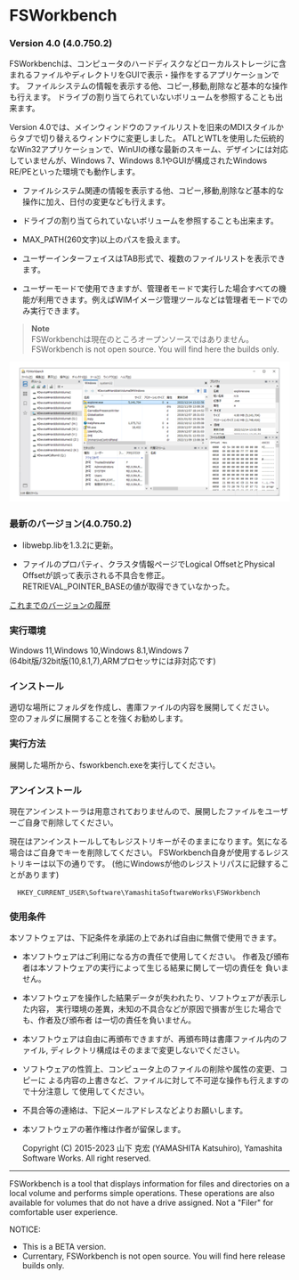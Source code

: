 # FSWorkbench
### Version 4.0 (4.0.750.2)

FSWorkbenchは、コンピュータのハードディスクなどローカルストレージに含まれるファイルやディレクトリをGUIで表示・操作をするアプリケーションです。
ファイルシステムの情報を表示する他、コピー,移動,削除など基本的な操作も行えます。
ドライブの割り当てられていないボリュームを参照することも出来ます。

Version 4.0では、メインウィンドウのファイルリストを旧来のMDIスタイルからタブで切り替えるウィンドウに変更しました。
ATLとWTLを使用した伝統的なWin32アプリケーションで、WinUIの様な最新のスキーム、デザインには対応していませんが、Windows 7、Windows 8.1やGUIが構成されたWindows RE/PEといった環境でも動作します。

- ファイルシステム関連の情報を表示する他、コピー,移動,削除など基本的な操作に加え、日付の変更なども行えます。

- ドライブの割り当てられていないボリュームを参照することも出来ます。

- MAX_PATH(260文字)以上のパスを扱えます。

- ユーザーインターフェイスはTAB形式で、複数のファイルリストを表示できます。

- ユーザーモードで使用できますが、管理者モードで実行した場合すべての機能が利用できます。例えばWIMイメージ管理ツールなどは管理者モードでのみ実行できます。

> **Note**   
>FSWorkbenchは現在のところオープンソースではありません。   
>FSWorkbench is not open source. You will find here the builds only. 


![FSWorkbench](img/image-win10.png "FSWorkbench")

### 最新のバージョン(4.0.750.2)

- libwebp.libを1.3.2に更新。

- ファイルのプロパティ、クラスタ情報ページでLogical OffsetとPhysical Offsetが誤って表示される不具合を修正。   
RETRIEVAL_POINTER_BASEの値が取得できていなかった。

[これまでのバージョンの履歴](https://github.com/yamashita-software-works/FSWorkbench/blob/main/HISTORY.md)

### 実行環境

Windows 11,Windows 10,Windows 8.1,Windows 7   
(64bit版/32bit版(10,8.1,7),ARMプロセッサには非対応です)

### インストール

適切な場所にフォルダを作成し、書庫ファイルの内容を展開してください。<br>
空のフォルダに展開することを強くお勧めします。

### 実行方法
展開した場所から、fsworkbench.exeを実行してください。

### アンインストール

現在アンインストーラは用意されておりませんので、展開したファイルをユーザーご自身で削除してください。

現在はアンインストールしてもレジストリキーがそのままになります。気になる場合はご自身でキーを削除してください。
FSWorkbench自身が使用するレジストリキーは以下の通りです。
 (他にWindowsが他のレジストリパスに記録することがあります)

      HKEY_CURRENT_USER\Software\YamashitaSoftwareWorks\FSWorkbench

### 使用条件

本ソフトウェアは、下記条件を承諾の上であれば自由に無償で使用できます。

- 本ソフトウェアはご利用になる方の責任で使用してください。
  作者及び頒布者は本ソフトウェアの実行によって生じる結果に関して一切の責任を
  負いません。

- 本ソフトウェアを操作した結果データが失われたり、ソフトウェアが表示した内容，
  実行環境の差異，未知の不具合などが原因で損害が生じた場合でも、作者及び頒布者
  は一切の責任を負いません。

- 本ソフトウェアは自由に再頒布できますが、再頒布時は書庫ファイル内のファイル,
  ディレクトリ構成はそのままで変更しないでください。

- ソフトウェアの性質上、コンピュータ上のファイルの削除や属性の変更、コピーに
  よる内容の上書きなど、ファイルに対して不可逆な操作も行えますので十分注意し
  て使用してください。

- 不具合等の連絡は、下記メールアドレスなどよりお願いします。

- 本ソフトウェアの著作権は作者が留保します。

  Copyright (C) 2015-2023 山下 克宏 (YAMASHITA Katsuhiro), Yamashita Software Works. All right reserved.


***
FSWorkbench is a tool that displays information for files and directories on a local volume and performs simple operations. These operations are also available for volumes that do not have a drive assigned.
Not a "Filer" for comfortable user experience.

NOTICE:   
- This is a BETA version.
- Currentary, FSWorkbench is not open source. You will find here release builds only.
